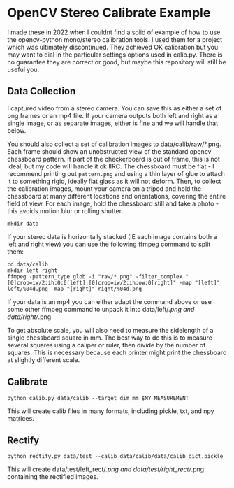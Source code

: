 
# OpenCV Stereo Calibrate Example

I made these in 2022 when I couldnt find a solid of example of how to use the opencv-python mono/stereo calibration tools. I used them for a project which was ultimately discontinued. They achieved OK calibration but you may want to dial in the particular settings options used in calib.py. There is no guarantee they are correct or good, but maybe this repository will still be useful you.

## Data Collection

I captured video from a stereo camera. You can save this as either a set of png frames or an mp4 file. If your camera outputs both left and right as a single image, or as separate images, either is fine and we will handle that below. 

You should also collect a set of calibration images to data/calib/raw/\*.png. Each frame should show an unobstructed view of the standard opencv chessboard pattern. If part of the checkerboard is out of frame, this is not ideal, but my code will handle it ok IIRC. The chessboard must be flat - I recommend printing out `pattern.png` and using a thin layer of glue to attach it to something rigid, ideally flat glass as it will not deform. Then, to collect the calibration images, mount your camera on a tripod and hold the chessboard at many different locations and orientations, covering the entire field of view. For each image, hold the chessboard still and take a photo - this avoids motion blur or rolling shutter. 

`mkdir data`

If your stereo data is horizontally stacked (IE each image contains both a left and right view) you can use the following ffmpeg command to split them:
```
cd data/calib
mkdir left right
ffmpeg -pattern_type glob -i "raw/*.png" -filter_complex "[0]crop=iw/2:ih:0:0[left];[0]crop=iw/2:ih:ow:0[right]" -map "[left]" left/%04d.png -map "[right]" right/%04d.png
```

If your data is an mp4 you can either adapt the command above or use some other ffmpeg command to unpack it into data/left/*.png and data/right/*.png

To get absolute scale, you will also need to measure the sidelength of a single chessboard square in mm. The best way to do this is to measure several squares using a caliper or ruler, then divide by the number of squares. This is necessary because each printer might print the chessboard at slightly different scale. 

## Calibrate

`python calib.py data/calib --target_dim_mm $MY_MEASUREMENT`

This will create calib files in many formats, including pickle, txt, and npy matrices. 

## Rectify

`python rectify.py data/test --calib data/calib/data/calib_dict.pickle`

This will create data/test/left_rect/*.png and data/test/right_rect/*.png containing the rectified images. 

